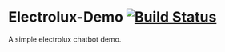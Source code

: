 # Electrolux-Demo [![Build Status](https://travis-ci.org/bassdeveloper/Electrolux-Demo.svg?branch=master)](https://travis-ci.org/bassdeveloper/Electrolux-Demo)

A simple electrolux chatbot demo.
